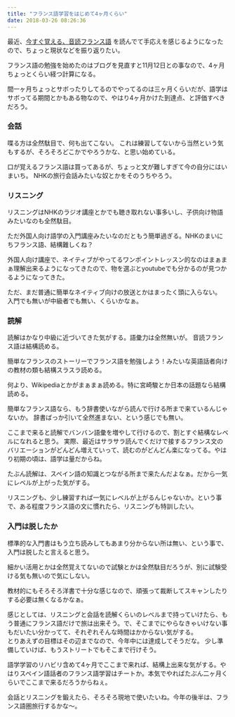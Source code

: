 ```yaml
---
title: "フランス語学習をはじめて4ヶ月くらい"
date: 2018-03-26 08:26:36
---
```


最近、[今すぐ覚える、音読フランス語](https://karino2.github.io/2018/01/22/140.html) を読んでて手応えを感じるようになったので、ちょっと現状などを振り返りたい。

フランス語の勉強を始めたのはブログを見直すと11月12日との事なので、4ヶ月ちょっとくらい経つ計算になる。

間一ヶ月ちょっとサボったりしてるのでやってるのは三ヶ月くらいだが、語学はサボってる期間とかもある物なので、やはり4ヶ月かけた到達点、と評価すべきだろう。

### 会話

喋る方は全然駄目で、何も出てこない。
これは練習してないから当然という気もするが、そろそろどこかでやろうかな、と思い始めている。

口が覚えるフランス語は買ってあるが、ちょっと文が難しすぎて今の自分にはいまいち。
NHKの旅行会話みたいな奴とかをそのうちやろう。

### リスニング

リスニングはNHKのラジオ講座とかでも聴き取れない事多いし、子供向け物語みたいなのも全然駄目。

ただ外国人向け語学の入門講座みたいなのだともう簡単過ぎる。NHKのまいにちフランス語、結構難しくね？

外国人向け講座で、ネイティブがやってるワンポイントレッスン的なのはまぁまぁ理解出来るようになってきたので、物を選ぶとyoutubeでも分かるのが見つかるようになってきた。

ただ、まだ普通に簡単なネイティブ向けの放送とかはまったく頭に入らない。
入門でも無いが中級者でも無い、くらいかなぁ。

### 読解

読解はかなり中級に近づいてきた気がする。語彙力は全然無いが。
音読フランス語は結構読める。

簡単なフランスのストーリーでフランス語を勉強しよう！みたいな英語話者向けの教材の類も結構スラスラ読める。

何より、Wikipediaとかがまぁまぁ読める。特に宮崎駿とか日本の話題なら結構読める。

簡単なフランス語なら、もう辞書使いながら読んで行ける所まで来ているんじゃないか。
辞書ばっか引いて全然進まない、という感じでも無い。

ここまで来ると読解でバンバン語彙を増やして行けるので、割とすぐ結構なレベルになれると思う。
実際、最近はサラサラ読んでくだけで接するフランス文のバリエーションがどんどん増えていって、読むのがどんどん楽になってる。やはり初期の頃は、語学は量だからね。

たぶん読解は、スペイン語の知識とつながる所まで来たんだよなぁ。だから一気にレベルが上がった気がする。

リスニングも、少し練習すれば一気にレベルが上がるんじゃないか。という事で、ある程度フランス語の文に慣れたら、リスニングも特訓したい。

### 入門は脱したか

標準的な入門書はもう立ち読みしてもあまり分からない所は無い、という事で、入門は脱したと言えると思う。

細かい活用とかは全然覚えてないので試験とかは全然駄目だろうが、別に試験受ける気も無いので気にしない。

教材的にもそろそろ洋書で十分な感じなので、頑張って裁断してスキャンしたりする必要は無くなるかなぁ。

感じとしては、リスニングと会話を読解くらいのレベルまで持っていけたら、もう普通にフランス語だけで旅は出来そう。で、そこまでにやらなきゃいけない事もだいたい分かってて、それぞれそんな時間はかからない気がする。  
とりあえずの目標はその辺までなので、今年中には達成してそうだな。
少し準備していけば、もうストリートでもそこまで行けそう。

語学学習のリハビリ含めて4ヶ月でここまで来れば、結構上出来な気がする。やはりスペイン語話者のフランス語学習はチートか。本気でやればたぶん二ヶ月くらいでここまで来るだろうからねぇ。

会話とリスニングを鍛えたら、そろそろ現地で使いたいね。今年の後半は、フランス語圏旅行するかな〜。

